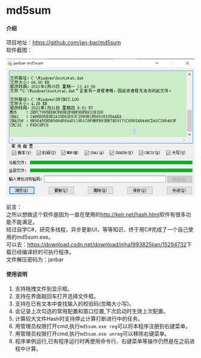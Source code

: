 # md5sum

#### 介绍
项目地址：<https://github.com/jan-bar/md5sum>  
软件截图：

![show001](show001.png)

前言：  
之所以想做这个软件是因为一直在使用的<http://keir.net/hash.html>软件有很多功能不能满足。  
经过自学C#，研究多线程，异步更新UI，等等知识，终于用C#完成了一个自己使用的md5sum.exe。  
可以去：<https://download.csdn.net/download/niha1993825jian/15294732>下载已经编译好的可执行程序。  
文件解压密码为：janbar

#### 使用说明

1.  支持拖拽文件到显示框。
2.  支持在界面敲回车打开选择文件框。
3.  支持在已有文本中查找输入的校验码(忽略大小写)。
4.  会记录上次勾选的常用配置和窗口位置,下次启动时生效上次配置。
5.  计算较大文件Hash时支持停止计算打断进行中的任务。
6.  用管理员权限打开cmd,执行`md5sum.exe reg`可以将本程序注册到右键菜单。
7.  用管理员权限打开cmd,执行`md5sum.exe unreg`可以移除右键菜单。
8.  程序单例运行,已有程序运行时再使用命令行、右键菜单等操作仍然是在之前进程中计算。
